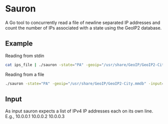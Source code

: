 # Sauron
A Go tool to concurrently read a file of newline separated IP addresses and count the number of IPs associated with a state using the GeoIP2 database.

## Example

Reading from stdin
```bash
cat ips_file | ./sauron -state="PA" -geoip="/usr/share/GeoIP/GeoIP2-City.mmdb"
```

Reading from a file
```bash
./sauron -state="PA" -geoip="/usr/share/GeoIP/GeoIP2-City.mmdb" -input="ips_file"
```

## Input
As input sauron expects a list of IPv4 IP addresses each on its own line. E.g.,
10.0.0.1
10.0.0.2
10.0.0.3
